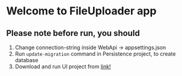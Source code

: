 # Welcome to FileUploader app

## Please note before run, you should
1. Change connection-string inside WebApi -> appsettings.json
2. Run `update-migration` command in Persistence project, to create database
3. Download and run UI project from [link!](https://github.com/anorboev/FileUploaderUI)
